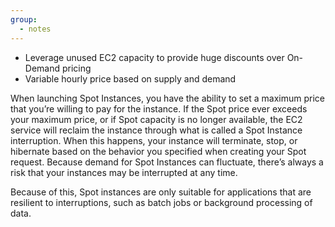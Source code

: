 ```yaml
---
group:
  - notes
---
```

- Leverage unused EC2 capacity to provide huge discounts over On-Demand pricing
- Variable hourly price based on supply and demand

When launching Spot Instances, you have the ability to set a maximum price that you’re willing to pay for the instance. If the Spot price ever exceeds your maximum price, or if Spot capacity is no longer available, the EC2 service will reclaim the instance through what is called a Spot Instance interruption. When this happens, your instance will terminate, stop, or hibernate based on the behavior you specified when creating your Spot request. Because demand for Spot Instances can fluctuate, there’s always a risk that your instances may be interrupted at any time.

Because of this, Spot instances are only suitable for applications that are resilient to interruptions, such as batch jobs or background processing of data.
